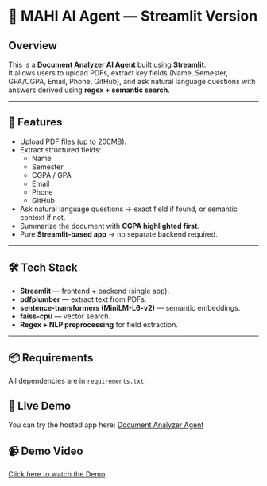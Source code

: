 # 📄 MAHI AI Agent — Streamlit Version  

## Overview  
This is a **Document Analyzer AI Agent** built using **Streamlit**.  
It allows users to upload PDFs, extract key fields (Name, Semester, GPA/CGPA, Email, Phone, GitHub), and ask natural language questions with answers derived using **regex + semantic search**.  

---

## 🚀 Features  
- Upload PDF files (up to 200MB).  
- Extract structured fields:  
  - Name  
  - Semester  
  - CGPA / GPA  
  - Email  
  - Phone  
  - GitHub  
- Ask natural language questions → exact field if found, or semantic context if not.  
- Summarize the document with **CGPA highlighted first**.  
- Pure **Streamlit-based app** → no separate backend required.  

---

## 🛠️ Tech Stack  
- **Streamlit** — frontend + backend (single app).  
- **pdfplumber** — extract text from PDFs.  
- **sentence-transformers (MiniLM-L6-v2)** — semantic embeddings.  
- **faiss-cpu** — vector search.  
- **Regex + NLP preprocessing** for field extraction.  

---

## 📦 Requirements  
All dependencies are in `requirements.txt`:  

## 🚀 Live Demo

You can try the hosted app here: [Document Analyzer Agent](https://mahiaiagentapp-ab8vpui9yj8rn6aj5zkypg.streamlit.app/)

## 📹 Demo Video
[Click here to watch the Demo](https://drive.google.com/drive/folders/1kYc7x0liYW7t3ReHMpe7MaTP3oznnqaq?usp=drive_link)




